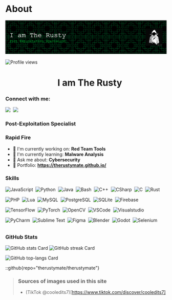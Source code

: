 # About
![Header](./github-header-image.png)

![Profile views](https://komarev.com/ghpvc/?username=therustymate&label=Profile%20views&color=0e75b6&style=flat)

<div id="toc">
  <ul align="center" style="list-style: none">
    <summary>
      <h1>
        I am The Rusty
      </h1>
    </summary>
  </ul>
</div>

**<h3 align="left">Connect with me:</h3>** 
<p align="left"><a href="https://www.youtube.com/@therustymate" target="_blank"><img src="https://img.shields.io/badge/YouTube-FF0000?style=for-the-badge&logo=youtube&logoColor=white" height="28" style="margin-right: 4px"></a> <a href="https://github.com/therustymate" target="_blank"><img src="https://img.shields.io/badge/GitHub-100000?style=for-the-badge&logo=github&logoColor=white" height="28" style="margin-right: 4px"></a></p>

 **<h3 align="left">Post-Exploitation Specialist</h3>**

**<h3 align="left">Rapid Fire</h3>**

- 💼 I'm currently working on: **Red Team Tools**
- 🌱 I'm currently learning: **Malware Analysis**
- 💬 Ask me about: **Cybersecurity**
- 📂 Portfolio: **<a href="https://therustymate.github.io/" target="_blank">https://therustymate.github.io/</a>**

 **<h3 align="left">Skills</h3>**

<div style="display: flex; flex-wrap: wrap; gap: 4px; justify-content: left;"><img src="https://skillicons.dev/icons?i=javascript" height="28" alt="JavaScript" style="margin-right: 4px"> <img src="https://skillicons.dev/icons?i=python" height="28" alt="Python" style="margin-right: 4px"> <img src="https://skillicons.dev/icons?i=java" height="28" alt="Java" style="margin-right: 4px"> <img src="https://skillicons.dev/icons?i=bash" height="28" alt="Bash" style="margin-right: 4px"> <img src="https://skillicons.dev/icons?i=cpp" height="28" alt="C++" style="margin-right: 4px"> <img src="https://skillicons.dev/icons?i=cs" height="28" alt="CSharp" style="margin-right: 4px"> <img src="https://skillicons.dev/icons?i=c" height="28" alt="C" style="margin-right: 4px"> <img src="https://skillicons.dev/icons?i=rust" height="28" alt="Rust" style="margin-right: 4px"> <img src="https://skillicons.dev/icons?i=php" height="28" alt="PHP" style="margin-right: 4px"> <img src="https://skillicons.dev/icons?i=lua" height="28" alt="Lua" style="margin-right: 4px"> <img src="https://skillicons.dev/icons?i=mysql" height="28" alt="MySQL" style="margin-right: 4px"> <img src="https://skillicons.dev/icons?i=postgresql" height="28" alt="PostgreSQL" style="margin-right: 4px"> <img src="https://skillicons.dev/icons?i=sqlite" height="28" alt="SQLite" style="margin-right: 4px"> <img src="https://skillicons.dev/icons?i=firebase" height="28" alt="Firebase" style="margin-right: 4px"> <img src="https://skillicons.dev/icons?i=tensorflow" height="28" alt="TensorFlow" style="margin-right: 4px"> <img src="https://skillicons.dev/icons?i=pytorch" height="28" alt="PyTorch" style="margin-right: 4px"> <img src="https://skillicons.dev/icons?i=opencv" height="28" alt="OpenCV" style="margin-right: 4px"> <img src="https://skillicons.dev/icons?i=vscode" height="28" alt="VSCode" style="margin-right: 4px"> <img src="https://skillicons.dev/icons?i=visualstudio" height="28" alt="Visualstudio" style="margin-right: 4px"> <img src="https://skillicons.dev/icons?i=pycharm" height="28" alt="PyCharm" style="margin-right: 4px"> <img src="https://skillicons.dev/icons?i=sublime" height="28" alt="Sublime Text" style="margin-right: 4px"> <img src="https://skillicons.dev/icons?i=figma" height="28" alt="Figma" style="margin-right: 4px"> <img src="https://skillicons.dev/icons?i=blender" height="28" alt="Blender" style="margin-right: 4px"> <img src="https://skillicons.dev/icons?i=godot" height="28" alt="Godot" style="margin-right: 4px"> <img src="https://skillicons.dev/icons?i=selenium" height="28" alt="Selenium" style="margin-right: 4px"></div>

 **<h3 align="left">GitHub Stats</h3>**

<p align="left">
  <img width="48%" src="https://github-readme-stats.vercel.app/api?username=therustymate&theme=react&hide_title=false&hide_rank=false&show_icons=false&include_all_commits=false&count_private=true&line_height=23" alt="GitHub stats Card" />
  <img width="48%" src="https://streak-stats.demolab.com/?user=therustymate&theme=react&hide_border=false&date_format=M+j%5B%2C+Y%5D&mode=daily&hide_total_contributions=false&hide_current_streak=false&hide_longest_streak=false&card_height=200" alt="GitHub streak Card" />
</p>

<p align="left">
  <img width="48%" src="https://github-readme-stats.vercel.app/api/top-langs?username=therustymate&theme=react&hide_title=false&layout=compact&langs_count=6&hide_progress=false&card_width=400" alt="GitHub top-langs Card" />
</p>



::github{repo="therustymate/therustymate"}

> ### Sources of images used in this site
> - (TikTok @cooledits7)[https://www.tiktok.com/discover/cooledits7]
